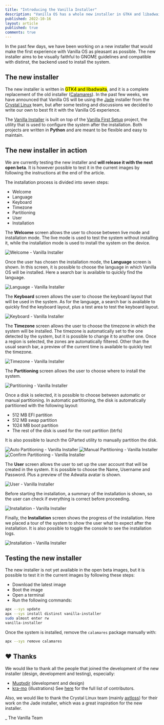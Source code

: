 ```yaml
---
title: "Introducing the Vanilla Installer"
description: "Vanilla OS has a whole new installer in GTK4 and libadwaita."
published: 2022-10-16
layout: article
published: true
comments: true
---
```


In the past few days, we have been working on a new installer that would make 
the first experience with Vanilla OS as pleasant as possible. The new installer 
aims to be visually faithful to GNOME guidelines and compatible with distinst, 
the backend used to install the system.

## The new installer
The new installer is written in <mark>GTK4 and libadwaita</mark>, and it is a 
complete replacement of the old installer ([Calamares](https://github.com/calamares/calamares)). 
In the past few weeks, we have announced that Vanilla OS will be using the 
[Jade](https://git.getcryst.al/crystal/software/jade-gui) installer from the 
[Crystal Linux](https://getcryst.al/site) team, but after some testing and 
discussions we decided to write our own to best fit it with the Vanilla OS 
experience.

The [Vanilla Installer](https://github.com/Vanilla-OS/vanilla-installer) is
built on top of the [Vanilla First Setup](https://github.com/Vanilla-OS/first-setup) 
project, the utility that is used to configure the system after the installation. 
Both projects are written in **Python** and are meant to be flexible and easy to
maintain.

## The new installer in action
We are currently testing the new installer and **will release it with the next
open beta**. It is however possible to test it in the current images by following 
the instructions at the end of the article.

The installation process is divided into seven steps:
- Welcome
- Language
- Keyboard
- Timezone
- Partitioning
- User
- Installation

The **Welcome** screen allows the user to choose between live mode and 
installation mode. The live mode is used to test the system without installing 
it, while the installation mode is used to install the system on the device.

![Welcome - Vanilla Installer](/assets/uploads/installer-welcome.png)

Once the user has chosen the installation mode, the **Language** screen is shown. 
In this screen, it is possible to choose the language in which Vanilla OS will be
installed. Here a search bar is available to quickly find the language.

![Language - Vanilla Installer](/assets/uploads/installer-language.png)

The **Keyboard** screen allows the user to choose the keyboard layout that will 
be used in the system. As for the language, a search bar is available to 
quickly find the keyboard layout, plus a test area to test the keyboard layout.

![Keyboard - Vanilla Installer](/assets/uploads/installer-keyboard.png)

The **Timezone** screen allows the user to choose the timezone in which the system
will be installed. The timezone is automatically set to the one detected by the
system, but it is possible to change it to another one. Once a region is
selected, the zones are automatically filtered. Other than the usual search bar,
a preview of the current time is available to quickly test the timezone.

![Timezone - Vanilla Installer](/assets/uploads/installer-timezone.png)

The **Partitioning** screen allows the user to choose where to install the system.

![Partitioning - Vanilla Installer](/assets/uploads/installer-partitioning.png)

Once a disk is selected, it is possible to choose between automatic or manual
partitioning. In automatic partitioning, the disk is automatically partitioned
with the following layout:
- 512 MB EFI partition
- 512 MB swap partition
- 1024 MB boot partition
- The rest of the disk is used for the root partition (btrfs)

It is also possible to launch the GParted utility to manually partition the
disk.

<div class="grid-images">
  <img src="/assets/uploads/installer-partitioning-1.png" alt=" Auto Partitioning - Vanilla Installer">
  <img src="/assets/uploads/installer-partitioning-2.png" alt=" Manual Partitioning - Vanilla Installer">
  <img src="/assets/uploads/installer-partitioning-3.png" alt=" Confirm Partitioning - Vanilla Installer">
</div>

The **User** screen allows the user to set up the user account that will be created
in the system. It is possible to choose the Name, Username and Password. Plus
a preview of the Adwaita avatar is shown.

![User - Vanilla Installer](/assets/uploads/installer-user.png)

Before starting the installation, a summary of the installation is shown, so
the user can check if everything is correct before proceeding.

![Installation - Vanilla Installer](/assets/uploads/installer-confirm.png)

Finally, the **Installation** screen shows the progress of the installation. Here
we placed a tour of the system to show the user what to expect after the
installation. It is also possible to toggle the console to see the installation
logs.

![Installation - Vanilla Installer](/assets/uploads/installer-installation.png)

## Testing the new installer
The new installer is not yet available in the open beta images, but it is
possible to test it in the current images by following these steps:
- Download the latest image
- Boot the image
- Open a terminal
- Run the following commands:

```bash
apx --sys update
apx --sys install distinst vanilla-installer
sudo almost enter rw
vanilla-installer
```

Once the system is installed, remove the `calamares` package manually with:

```bash
apx --sys remove calamares
```

## ❤️ Thanks
We would like to thank all the people that joined the development of the new
installer (design, development and testing), especially:
- [Muqtxdir](https://github.com/Muqtxdir) (development and design)
- [kra-mo](https://github.com/kra-mo) (illustrations)
See [here](https://github.com/Vanilla-OS/vanilla-installer/graphs/contributors) 
for the full list of contributors.

Also, we would like to thank the Crystal Linux team (mainly [axtloss](https://github.com/axtloss)) 
for their work on the Jade installer, which was a great inspiration for the 
new installer.


_ The Vanilla Team
